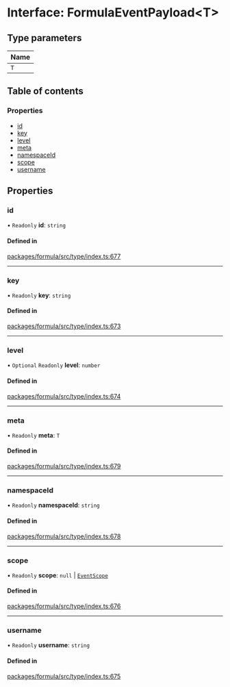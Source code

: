 # Interface: FormulaEventPayload<T\>

## Type parameters

| Name |
| :------ |
| `T` |

## Table of contents

### Properties

- [id](FormulaEventPayload.md#id)
- [key](FormulaEventPayload.md#key)
- [level](FormulaEventPayload.md#level)
- [meta](FormulaEventPayload.md#meta)
- [namespaceId](FormulaEventPayload.md#namespaceid)
- [scope](FormulaEventPayload.md#scope)
- [username](FormulaEventPayload.md#username)

## Properties

### <a id="id" name="id"></a> id

• `Readonly` **id**: `string`

#### Defined in

[packages/formula/src/type/index.ts:677](https://github.com/mashcard/mashcard/blob/main/packages/formula/src/type/index.ts#L677)

___

### <a id="key" name="key"></a> key

• `Readonly` **key**: `string`

#### Defined in

[packages/formula/src/type/index.ts:673](https://github.com/mashcard/mashcard/blob/main/packages/formula/src/type/index.ts#L673)

___

### <a id="level" name="level"></a> level

• `Optional` `Readonly` **level**: `number`

#### Defined in

[packages/formula/src/type/index.ts:674](https://github.com/mashcard/mashcard/blob/main/packages/formula/src/type/index.ts#L674)

___

### <a id="meta" name="meta"></a> meta

• `Readonly` **meta**: `T`

#### Defined in

[packages/formula/src/type/index.ts:679](https://github.com/mashcard/mashcard/blob/main/packages/formula/src/type/index.ts#L679)

___

### <a id="namespaceid" name="namespaceid"></a> namespaceId

• `Readonly` **namespaceId**: `string`

#### Defined in

[packages/formula/src/type/index.ts:678](https://github.com/mashcard/mashcard/blob/main/packages/formula/src/type/index.ts#L678)

___

### <a id="scope" name="scope"></a> scope

• `Readonly` **scope**: ``null`` \| [`EventScope`](EventScope.md)

#### Defined in

[packages/formula/src/type/index.ts:676](https://github.com/mashcard/mashcard/blob/main/packages/formula/src/type/index.ts#L676)

___

### <a id="username" name="username"></a> username

• `Readonly` **username**: `string`

#### Defined in

[packages/formula/src/type/index.ts:675](https://github.com/mashcard/mashcard/blob/main/packages/formula/src/type/index.ts#L675)

